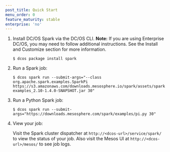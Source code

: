 ```yaml
---
post_title: Quick Start
menu_order: 0
feature_maturity: stable
enterprise: 'no'
---
```


1.  Install DC/OS Spark via the DC/OS CLI. **Note:** If you are using Enterprise DC/OS, you may need to follow additional instructions. See the Install and Customize section for more information.

        $ dcos package install spark

1.  Run a Spark job:

        $ dcos spark run --submit-args="--class org.apache.spark.examples.SparkPi https://s3.amazonaws.com/downloads.mesosphere.io/spark/assets/spark-examples_2.10-1.4.0-SNAPSHOT.jar 30"

1.  Run a Python Spark job:

        $ dcos spark run --submit-args="https://downloads.mesosphere.com/spark/examples/pi.py 30"

1.  View your job:

    Visit the Spark cluster dispatcher at
`http://<dcos-url>/service/spark/` to view the status of your job.
Also visit the Mesos UI at `http://<dcos-url>/mesos/` to see job logs.
